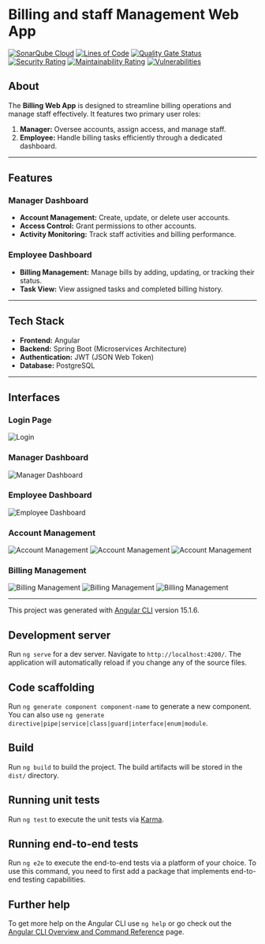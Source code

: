 # Billing and staff Management Web App


[![SonarQube Cloud](https://sonarcloud.io/images/project_badges/sonarcloud-light.svg)](https://sonarcloud.io/summary/new_code?id=medaminecheikh_front_administrationv2)
[![Lines of Code](https://sonarcloud.io/api/project_badges/measure?project=medaminecheikh_front_administrationv2&metric=ncloc)](https://sonarcloud.io/summary/new_code?id=medaminecheikh_front_administrationv2)
[![Quality Gate Status](https://sonarcloud.io/api/project_badges/measure?project=medaminecheikh_front_administrationv2&metric=alert_status)](https://sonarcloud.io/summary/new_code?id=medaminecheikh_front_administrationv2)
[![Security Rating](https://sonarcloud.io/api/project_badges/measure?project=medaminecheikh_front_administrationv2&metric=security_rating)](https://sonarcloud.io/summary/new_code?id=medaminecheikh_front_administrationv2)
[![Maintainability Rating](https://sonarcloud.io/api/project_badges/measure?project=medaminecheikh_front_administrationv2&metric=sqale_rating)](https://sonarcloud.io/summary/new_code?id=medaminecheikh_front_administrationv2)
[![Vulnerabilities](https://sonarcloud.io/api/project_badges/measure?project=medaminecheikh_front_administrationv2&metric=vulnerabilities)](https://sonarcloud.io/summary/new_code?id=medaminecheikh_front_administrationv2)


## About

The **Billing Web App** is designed to streamline billing operations and manage staff effectively. It features two primary user roles:
1. **Manager:** Oversee accounts, assign access, and manage staff.
2. **Employee:** Handle billing tasks efficiently through a dedicated dashboard.

---

## Features

### Manager Dashboard
- **Account Management:** Create, update, or delete user accounts.
- **Access Control:** Grant permissions to other accounts.
- **Activity Monitoring:** Track staff activities and billing performance.

### Employee Dashboard
- **Billing Management:** Manage bills by adding, updating, or tracking their status.
- **Task View:** View assigned tasks and completed billing history.

---

## Tech Stack
- **Frontend:** Angular
- **Backend:** Spring Boot (Microservices Architecture)
- **Authentication:** JWT (JSON Web Token)
- **Database:** PostgreSQL

---

## Interfaces

### Login Page
![Login](src/assets/realisation/loginError.png)

### Manager Dashboard
![Manager Dashboard](src/assets/realisation/dashadmin.png)

### Employee Dashboard
![Employee Dashboard](src/assets/realisation/dashemp.png)

### Account Management
![Account Management](src/assets/realisation/CreeUserError.png)
![Account Management](src/assets/realisation/CreeProfil.png)
![Account Management](src/assets/realisation/searchupdateUser.png)



### Billing Management
![Billing Management](src/assets/realisation/creeFacture.png)
![Billing Management](src/assets/realisation/fairePaiement.png)
![Billing Management](src/assets/realisation/infoRechecheEnc.png)

---


This project was generated with [Angular CLI](https://github.com/angular/angular-cli) version 15.1.6.

## Development server

Run `ng serve` for a dev server. Navigate to `http://localhost:4200/`. The application will automatically reload if you change any of the source files.

## Code scaffolding

Run `ng generate component component-name` to generate a new component. You can also use `ng generate directive|pipe|service|class|guard|interface|enum|module`.

## Build

Run `ng build` to build the project. The build artifacts will be stored in the `dist/` directory.

## Running unit tests

Run `ng test` to execute the unit tests via [Karma](https://karma-runner.github.io).

## Running end-to-end tests

Run `ng e2e` to execute the end-to-end tests via a platform of your choice. To use this command, you need to first add a package that implements end-to-end testing capabilities.

## Further help

To get more help on the Angular CLI use `ng help` or go check out the [Angular CLI Overview and Command Reference](https://angular.io/cli) page.
